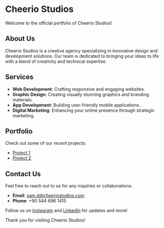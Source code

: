 # Cheerio Studios

Welcome to the official portfolio of Cheerio Studios!

## About Us

Cheerio Studios is a creative agency specializing in innovative design and development solutions. Our team is dedicated to bringing your ideas to life with a blend of creativity and technical expertise.

## Services

- **Web Development**: Crafting responsive and engaging websites.
- **Graphic Design**: Creating visually stunning graphics and branding materials.
- **App Development**: Building user-friendly mobile applications.
- **Digital Marketing**: Enhancing your online presence through strategic marketing.

## Portfolio

Check out some of our recent projects:

- [Project 1](#https://www.archovia.com/)
- [Project 2](#https://en-vanter.com)

## Contact Us

Feel free to reach out to us for any inquiries or collaborations:

- **Email**: sam.d@cheeriostudios.com
- **Phone**: +90 544 696 1415

Follow us on [Instagram](#https://www.instagram.com/cheerio.threads/) and [LinkedIn](#https://www.linkedin.com/in/sam-daramroei/) for updates and more!

Thank you for visiting Cheerio Studios!
